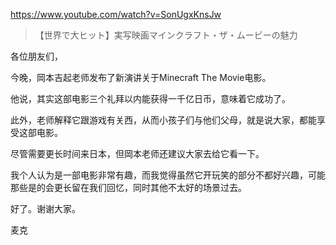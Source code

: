 https://www.youtube.com/watch?v=SonUgxKnsJw

> 【世界で大ヒット】実写映画マインクラフト・ザ・ムービーの魅力

各位朋友们，

今晚，岡本吉起老师发布了新演讲关于Minecraft The Movie电影。

他说，其实这部电影三个礼拜以内能获得一千亿日币，意味着它成功了。

此外，老师解释它跟游戏有关西，从而小孩子们与他们父母，就是说大家，都能享受这部电影。

尽管需要更长时间来日本，但岡本老师还建议大家去给它看一下。

我个人认为是一部电影非常有趣，而我觉得虽然它开玩笑的部分不都好兴趣，可能那些是的会更长留在我们回忆，同时其他不太好的场景过去。

好了。谢谢大家。

麦克
